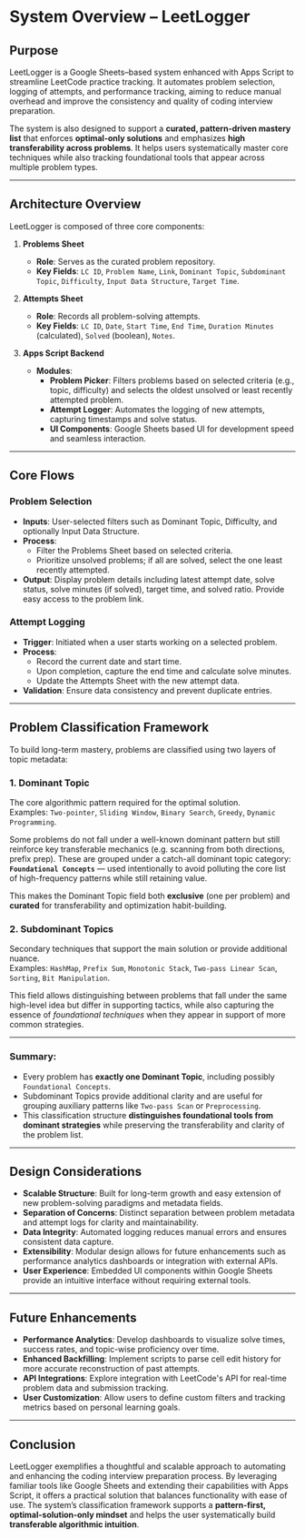# System Overview – LeetLogger

## Purpose

LeetLogger is a Google Sheets–based system enhanced with Apps Script to streamline LeetCode practice tracking. It automates problem selection, logging of attempts, and performance tracking, aiming to reduce manual overhead and improve the consistency and quality of coding interview preparation.

The system is also designed to support a **curated, pattern-driven mastery list** that enforces **optimal-only solutions** and emphasizes **high transferability across problems**. It helps users systematically master core techniques while also tracking foundational tools that appear across multiple problem types.

---

## Architecture Overview

LeetLogger is composed of three core components:

1. **Problems Sheet**  
   - **Role**: Serves as the curated problem repository.
   - **Key Fields**: `LC ID`, `Problem Name`, `Link`, `Dominant Topic`, `Subdominant Topic`, `Difficulty`, `Input Data Structure`, `Target Time`.

2. **Attempts Sheet**  
   - **Role**: Records all problem-solving attempts.
   - **Key Fields**: `LC ID`, `Date`, `Start Time`, `End Time`, `Duration Minutes` (calculated), `Solved` (boolean), `Notes`.

3. **Apps Script Backend**  
   - **Modules**:
     - **Problem Picker**: Filters problems based on selected criteria (e.g., topic, difficulty) and selects the oldest unsolved or least recently attempted problem.
     - **Attempt Logger**: Automates the logging of new attempts, capturing timestamps and solve status.
     - **UI Components**: Google Sheets based UI for development speed and seamless interaction.

---

## Core Flows

### Problem Selection

- **Inputs**: User-selected filters such as Dominant Topic, Difficulty, and optionally Input Data Structure.
- **Process**:
  - Filter the Problems Sheet based on selected criteria.
  - Prioritize unsolved problems; if all are solved, select the one least recently attempted.
- **Output**: Display problem details including latest attempt date, solve status, solve minutes (if solved), target time, and solved ratio. Provide easy access to the problem link.

### Attempt Logging

- **Trigger**: Initiated when a user starts working on a selected problem.
- **Process**:
  - Record the current date and start time.
  - Upon completion, capture the end time and calculate solve minutes.
  - Update the Attempts Sheet with the new attempt data.
- **Validation**: Ensure data consistency and prevent duplicate entries.

---

## Problem Classification Framework

To build long-term mastery, problems are classified using two layers of topic metadata:

### 1. **Dominant Topic**
The core algorithmic pattern required for the optimal solution.  
Examples: `Two-pointer`, `Sliding Window`, `Binary Search`, `Greedy`, `Dynamic Programming`.

Some problems do not fall under a well-known dominant pattern but still reinforce key transferable mechanics (e.g. scanning from both directions, prefix prep). These are grouped under a catch-all dominant topic category:  
**`Foundational Concepts`** — used intentionally to avoid polluting the core list of high-frequency patterns while still retaining value.

This makes the Dominant Topic field both **exclusive** (one per problem) and **curated** for transferability and optimization habit-building.

### 2. **Subdominant Topics**
Secondary techniques that support the main solution or provide additional nuance.  
Examples: `HashMap`, `Prefix Sum`, `Monotonic Stack`, `Two-pass Linear Scan`, `Sorting`, `Bit Manipulation`.

This field allows distinguishing between problems that fall under the same high-level idea but differ in supporting tactics, while also capturing the essence of *foundational techniques* when they appear in support of more common strategies.

---

### Summary:
- Every problem has **exactly one Dominant Topic**, including possibly `Foundational Concepts`.
- Subdominant Topics provide additional clarity and are useful for grouping auxiliary patterns like `Two-pass Scan` or `Preprocessing`.
- This classification structure **distinguishes foundational tools from dominant strategies** while preserving the transferability and clarity of the problem list.

---

## Design Considerations

- **Scalable Structure**: Built for long-term growth and easy extension of new problem-solving paradigms and metadata fields.
- **Separation of Concerns**: Distinct separation between problem metadata and attempt logs for clarity and maintainability.
- **Data Integrity**: Automated logging reduces manual errors and ensures consistent data capture.
- **Extensibility**: Modular design allows for future enhancements such as performance analytics dashboards or integration with external APIs.
- **User Experience**: Embedded UI components within Google Sheets provide an intuitive interface without requiring external tools.

---

## Future Enhancements

- **Performance Analytics**: Develop dashboards to visualize solve times, success rates, and topic-wise proficiency over time.
- **Enhanced Backfilling**: Implement scripts to parse cell edit history for more accurate reconstruction of past attempts.
- **API Integrations**: Explore integration with LeetCode's API for real-time problem data and submission tracking.
- **User Customization**: Allow users to define custom filters and tracking metrics based on personal learning goals.

---

## Conclusion

LeetLogger exemplifies a thoughtful and scalable approach to automating and enhancing the coding interview preparation process. By leveraging familiar tools like Google Sheets and extending their capabilities with Apps Script, it offers a practical solution that balances functionality with ease of use. The system’s classification framework supports a **pattern-first, optimal-solution-only mindset** and helps the user systematically build **transferable algorithmic intuition**.
